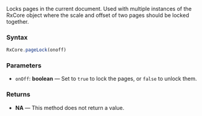 Locks pages in the current document. Used with multiple instances of the RxCore object where the scale and offset of two pages should be locked together.

### Syntax

```typescript
RxCore.pageLock(onoff)
```

### Parameters

- `onOff`: **boolean** — Set to `true` to lock the pages, or `false` to unlock them.

### Returns

- **NA** — This method does not return a value.